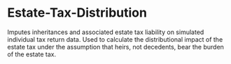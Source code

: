# Estate-Tax-Distribution
Imputes inheritances and associated estate tax liability on simulated individual tax return data. Used to calculate the distributional impact of the estate tax under the assumption that heirs, not decedents, bear the burden of the estate tax. 
